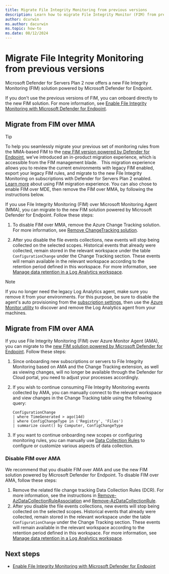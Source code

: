 ```yaml
---
title: Migrate File Integrity Monitoring from previous versions
description: Learn how to migrate File Integrity Monitor (FIM) from previous versions.
author: dcurwin
ms.author: dacurwin
ms.topic: how-to
ms.date: 08/12/2024
---
```


# Migrate File Integrity Monitoring from previous versions

Microsoft Defender for Servers Plan 2 now offers a new File Integrity Monitoring (FIM) solution powered by Microsoft Defender for Endpoint.

If you don't use the previous versions of FIM, you can onboard directly to the new FIM solution. For more information, see [Enable File Integrity Monitoring with Microsoft Defender for Endpoint](file-integrity-monitoring-enable-defender-endpoint.md).


## Migrate from FIM over MMA

> [!TIP]
> To help you seamlessly migrate your previous set of monitoring rules from the MMA-based FIM to the [new FIM version powered by Defender for Endpoint](/azure/defender-for-cloud/file-integrity-monitoring-enable-defender-endpoint), we’ve introduced an in-product migration experience, which is accessible from the FIM management blade.  
> This migration experience allows you to review the current environments with legacy FIM enabled, export your legacy FIM rules, and migrate to the new File Integrity Monitoring on subscriptions with Defender for Servers Plan 2 enabled. [Learn more](https://techcommunity.microsoft.com/blog/microsoftdefendercloudblog/introducing-the-new-file-integrity-monitoring-with-defender-for-endpoint-integra/4252051) about using FIM migration experience. 
> You can also chose to enable FIM over MDE, then remove the FIM over MMA, by following the instructions below.

If you use File Integrity Monitoring (FIM) over Microsoft Monitoring Agent (MMA), you can migrate to the new FIM solution powered by Microsoft Defender for Endpoint. Follow these steps:

1. To disable FIM over MMA, remove the Azure Change Tracking solution. For more information, see [Remove ChangeTracking solution](/azure/automation/change-tracking/remove-feature#remove-changetracking-solution).

1. After you disable the file events collections, new events will stop being collected on the selected scopes. Historical events that already were collected, remain stored in the relevant workspace under the table `ConfigurationChange` under the Change Tracking section. These events will remain available in the relevant workspace according to the retention period defined in this workspace. For more information, see [Manage data retention in a Log Analytics workspace](/azure/azure-monitor/logs/data-retention-configure).

> [!NOTE]
> If you no longer need the legacy Log Analytics agent, make sure you remove it from your environments. For this purpose, be sure to disable the agent's auto provisioning from the [subscription settings](https://ms.portal.azure.com/#view/Microsoft_Azure_Security/DataCollectionBladeV2), then use the [Azure Monitor utility](/azure/azure-monitor/agents/azure-monitor-agent-mma-removal-tool) to discover and remove the Log Analytics agent from your machines.

## Migrate from FIM over AMA

If you use File Integrity Monitoring (FIM) over Azure Monitor Agent (AMA), you can migrate to the [new FIM solution powered by Microsoft Defender for Endpoint](/azure/defender-for-cloud/file-integrity-monitoring-enable-defender-endpoint). Follow these steps:

1. Since onboarding new subscriptions or servers to File Integrity Monitoring based on AMA and the Change Tracking extension, as well as viewing changes, will no longer be available through the Defender for Cloud portal, you need to adjust your processes accordingly.
1. If you wish to continue consuming File Integrity Monitoring events collected by AMA, you can manually connect to the relevant workspace and view changes in the Change Tracking table using the following query:

    ```kusto
    ConfigurationChange  
    | where TimeGenerated > ago(14d)  
    | where ConfigChangeType in ('Registry', 'Files')  
    | summarize count() by Computer, ConfigChangeType
    ```

1. If you want to continue onboarding new scopes or configuring monitoring rules, you can manually use [Data Collection Rules](/azure/azure-monitor/essentials/data-collection-rule-overview) to configure or customize various aspects of data collection.

### Disable FIM over AMA

We recommend that you disable FIM over AMA and use the new FIM solution powered by Microsoft Defender for Endpoint. To disable FIM over AMA, follow these steps:

1. Remove the related file change tracking Data Collection Rules (DCR). For more information, see the instructions in [Remove-AzDataCollectionRuleAssociation](/powershell/module/az.monitor/remove-azdatacollectionruleassociation) and [Remove-AzDataCollectionRule](/powershell/module/az.monitor/remove-azdatacollectionrule).
1. After you disable the file events collections, new events will stop being collected on the selected scopes. Historical events that already were collected, remain stored in the relevant workspace under the table `ConfigurationChange` under the Change Tracking section. These events will remain available in the relevant workspace according to the retention period defined in this workspace. For more information, see [Manage data retention in a Log Analytics workspace](/azure/azure-monitor/logs/data-retention-configure).
## Next steps

- [Enable File Integrity Monitoring with Microsoft Defender for Endpoint](file-integrity-monitoring-enable-defender-endpoint.md)
